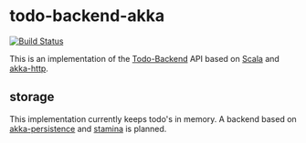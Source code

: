 todo-backend-akka
=================

[![Build Status](https://travis-ci.org/raboof/todo-backend-akka.svg)](https://travis-ci.org/raboof/todo-backend-akka)

This is an implementation of the [Todo-Backend](http://todobackend.com) API based on [Scala](http://scala-lang.org) and [akka-http](http://doc.akka.io/docs/akka-stream-and-http-experimental/current/scala/http/index.html).

storage
-------

This implementation currently keeps todo's in memory. A backend based on [akka-persistence](http://doc.akka.io/docs/akka/snapshot/scala/persistence.html) and [stamina](https://github.com/scalapenos/stamina) is planned.
